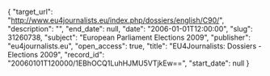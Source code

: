 {
  "target_url": "http://www.eu4journalists.eu/index.php/dossiers/english/C90/", 
  "description": "", 
  "end_date": null, 
  "date": "2006-01-01T12:00:00", 
  "slug": 31260738, 
  "subject": "European Parliament Elections 2009", 
  "publisher": "eu4journalists.eu", 
  "open_access": true, 
  "title": "EU4Journalists: Dossiers - Elections 2009", 
  "record_id": "20060101T120000/1EBhOCQ1LuhHJMU5VTjkEw==", 
  "start_date": null
}

